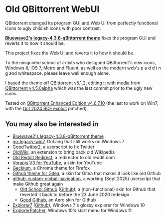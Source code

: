# Old QBittorrent WebUI

QBittorrent changed its program GUI and Web UI from perfectly functional icons to ugly childish icons with poor contrast.

**[Bluewave2's legacy-4.3.8-qBittorrent theme](https://github.com/Bluewave2/legacy-4.3.8-qBittorrent)** fixes the program GUI and reverts it to how it should be.

This project fixes the Web UI and reverts it to how it should be. 

To the misguided school of artists who designed QBittorrent's new icons, Windows 8, iOS 7, Metro and Fluent, as well as the modern web's p a d d i n g and whitespace, please leave well enough alone.

I based the theme off [QBittorrent v5.1.2](https://github.com/qbittorrent/qBittorrent/commit/3de2a9f486a77a911fab986daabbe50ce7c85b04), editing it with media from [QBittorrent v4.5.0alpha](https://github.com/qbittorrent/qBittorrent/tree/c47e29c7c8f6ffc4a86bcbfbf34e5b416f4d2569) which was the last commit prior to the ugly new icons.

Tested on [QBittorrent Enhanced Edition v4.6.7.10](https://github.com/c0re100/qBittorrent-Enhanced-Edition/releases/tag/release-4.6.7.10) (the last to work on Win7, with the [Oct 2024 RCE exploit](https://news.ycombinator.com/item?id=42004219) patched).

## You may also be interested in
- [Bluewave2's legacy-4.3.8-qBittorrent theme](https://github.com/Bluewave2/legacy-4.3.8-qBittorrent)
- [go-legacy-win7](https://github.com/thongtech/go-legacy-win7), GoLang that still works on Windows 7
- [GoodTwitter2](https://github.com/Bl4Cc4t/GoodTwitter2), a userscript to fix Twitter
- [OldWiki](https://chromewebstore.google.com/detail/old-wiki/cphagceemhgokfclmbnkpfkmchbfnclb?pli=1), an extension to bring back old Wikipedia
- [Old Reddit Redirect](https://chromewebstore.google.com/detail/old-reddit-redirect/dneaehbmnbhcippjikoajpoabadpodje), a redirector to old.reddit.com
- [Vorapis V3 for YouTube](https://vorapis.pages.dev/#/), a skin for YouTube
- [Geckium](https://github.com/angelbruni/Geckium), a Chrome theme for Firefox
- [Github theme for Gitea](https://codeberg.org/Darthagnon/gitea-github-theme), a skin for Gitea that makes it look like old Github
- [github-custom-global-navigation](https://github.com/blakegearin/github-custom-global-navigation), a working (Sept 2025) userscript that make Github great again
	- [Old School Github](https://chromewebstore.google.com/detail/old-school-github/blkkkhifjoiedclojflfcenbjigdajeb) ([Github](https://github.com/daattali/oldschool-github-extension)), a (non-functional) skin for Github that reverted it back to before the 23 June 2020 redesign
	- [Good Github](https://github.com/clifford269/Good-Github), an Aero skin for Github
- [Explorer7](https://winclassic.net/thread/2588/explorer7-windows-explorer-10-11) ([Github](https://github.com/world-windows-federation/explorer7)), Windows 7's glossy explorer for Windows 10
- [ExplorerPatcher](https://github.com/valinet/ExplorerPatcher), Windows 10's start menu for Windows 11
